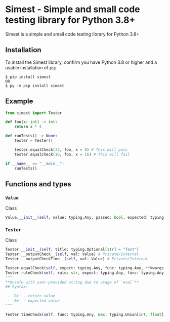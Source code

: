 # Simest - Simple and small code testing library for Python 3.8+
Simest is a simple and small code testing library for Python 3.8+

## Installation
To install the Simest library, confirm you have Python 3.8 or higher and a usable installation of `pip`

```
$ pip install simest
OR
$ py -m pip install simest
```

## Example

```py
from simest import Tester

def foo(x: int) -> int:
    return x * 4

def runTests() -> None:
    tester = Tester()

    tester.equalCheck(32, foo, x = 8) # This will pass
    tester.equalCheck(16, foo, x = 16) # This will fail

if __name__ == "__main__":
    runTests()
```

## Functions and types

### `Value`

Class

```py
Value.__init__(self, value: typing.Any, passed: bool, expected: typing.Any, func: typing.Any, **kwargs: typing.Any)
```

### `Tester`

Class

```py
Tester.__init__(self, title: typing.Optional[str] = "Test")
Tester.__outputCheck__(self, val: Value) # Private/Internal
Tester.__outputCheckTime__(self, val: Value) # Private/Internal

Tester.equalCheck(self, expect: typing.Any, func: typing.Any, **kwargs: typing.Any)
Tester.ruleCheck(self, rule: str, expect: typing.Any, func: typing.Any, **kwargs: typing.Any)
"""
**Unsafe with user-provided string due to usage of `eval`**
## Syntax:

 - `&r` - return value
 - `&e` - expected value
"""

Tester.timeCheck(self, func: typing.Any, max: typing.Union[int, float], min: t.Optional[typing.Union[int, float]] = 0, **kwargs)
```